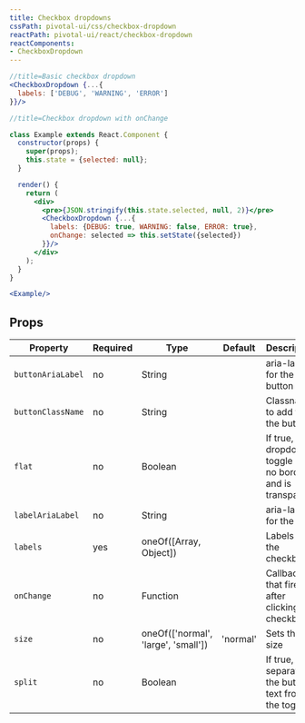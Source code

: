 ```yaml
---
title: Checkbox dropdowns
cssPath: pivotal-ui/css/checkbox-dropdown
reactPath: pivotal-ui/react/checkbox-dropdown
reactComponents:
- CheckboxDropdown
---
```


```jsx
//title=Basic checkbox dropdown
<CheckboxDropdown {...{
  labels: ['DEBUG', 'WARNING', 'ERROR']
}}/>
```

```jsx
//title=Checkbox dropdown with onChange

class Example extends React.Component {
  constructor(props) {
    super(props);
    this.state = {selected: null};
  }

  render() {
    return (
      <div>
        <pre>{JSON.stringify(this.state.selected, null, 2)}</pre>
        <CheckboxDropdown {...{
          labels: {DEBUG: true, WARNING: false, ERROR: true},
          onChange: selected => this.setState({selected})
        }}/>
      </div>
    );
  }
}

<Example/>
```

## Props

Property          | Required | Type                                | Default        | Description
------------------|----------|-------------------------------------|----------------|------------
`buttonAriaLabel` | no       | String                              |                | aria-label for the button
`buttonClassName` | no       | String                              |                | Classname to add to the button
`flat`            | no       | Boolean                             |                | If true, dropdown toggle has no borders and is transparent
`labelAriaLabel`  | no       | String                              |                | aria-label for the label
`labels`          | yes      | oneOf([Array, Object])              |                | Labels for the checkboxes
`onChange`        | no       | Function                            |                | Callback that fires after clicking a checkbox
`size`            | no       | oneOf(['normal', 'large', 'small']) | 'normal'       | Sets the size
`split`           | no       | Boolean                             |                | If true, separates the button text from the toggle
